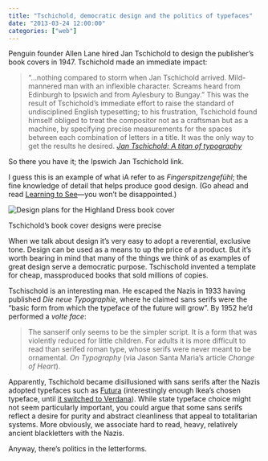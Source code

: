 ```yaml
---
title: "Tschichold, democratic design and the politics of typefaces"
date: "2013-03-24 12:00:00"
categories: ["web"]
---
```



Penguin founder Allen Lane hired Jan Tschichold to design the publisher’s book covers in 1947. Tschichold made an immediate impact:

> “…nothing compared to storm when Jan Tschichold arrived. Mild-mannered man with an inflexible character. Screams heard from Edinburgh to Ipswich and from Aylesbury to Bungay.” This was the result of Tschichold’s immediate effort to raise the standard of undisciplined English typesetting; to his frustration, Tschichold found himself obliged to treat the compositor not as a craftsman but as a machine, by specifying precise measurements for the spaces between each combination of letters in a title. It was the only way to get the results he desired. <cite><a href="https://www.guardian.co.uk/artanddesign/2008/dec/05/jan-tschichold-typography">Jan Tschichold: A titan of typography</a></cite>

So there you have it; the Ipswich Jan Tschichold link.

I guess this is an example of what iA refer to as *Fingerspitzengefühl*; the fine knowledge of detail that helps produce good design. (Go ahead and read [Learning to See][1]—you won’t be disappointed.)

![Design plans for the Highland Dress book cover](https://thisdaysportion.com/images/tschichold-cover.jpg "Design plans for the Highland Dress book cover")
<figcaption>Tschichold’s book cover designs were precise</figcaption>

When we talk about design it’s very easy to adopt a reverential, exclusive tone. Design can be used as a means to up the price of a product. But it’s worth bearing in mind that many of the things we think of as examples of great design serve a democratic purpose. Tschischold invented a template for cheap, massproduced books that sold millions of copies.

Tschischold is an interesting man. He escaped the Nazis in 1933 having published <cite lang="de">Die neue Typographie</cite>, where he claimed sans serifs were the “basic form from which the typeface of the future will grow”. By 1952 he’d performed a *volte face*:

> The sanserif only seems to be the simpler script. It is a form that was violently reduced for little children. For adults it is more difficult to read than serifed roman type, whose serifs were never meant to be ornamental. <cite>On Typography</cite> (via Jason Santa Maria’s article <cite>Change of Heart</cite>).

Apparently, Tschichold became disillusioned with sans serifs after the Nazis adopted typefaces such as [Futura][3] (interestingly enough Ikea’s chosen typeface, until [it switched to Verdana][4]). While state typeface choice might not seem particularly important, you could argue that some sans serifs reflect a desire for purity and abstract cleanliness that appeal to totalitarian systems. More obviously, we associate hard to read, heavy, relatively ancient blackletters with the Nazis.

Anyway, there’s politics in the letterforms.

 [1]: https://informationarchitects.net/blog/learning-to-see/
 [2]: https://v4.jasonsantamaria.com/articles/change-of-heart/
 [3]: https://www.fonts.com/font/linotype/futura
 [4]: https://www.time.com/time/business/article/0%2C8599%2C1919127%2C00.html
